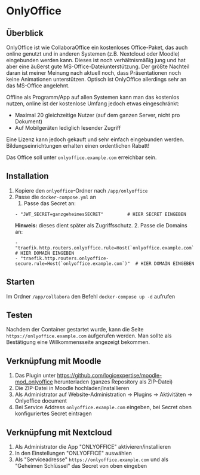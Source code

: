 # OnlyOffice

## Überblick
OnlyOffice ist wie CollaboraOffice ein kostenloses Office-Paket, das auch online genutzt und in anderen Systemen (z.B. Nextcloud oder Moodle) eingebunden werden kann. Dieses ist noch verhältnismäßig jung und hat aber eine äußerst gute MS-Office-Dateiunterstützung. Der größte Nachteil daran ist meiner Meinung nach aktuell noch, dass Präsentationen noch keine Animationen unterstützen. Optisch ist OnlyOffice allerdings sehr an das MS-Office angelehnt.

Offline als Programm/App auf allen Systemen kann man das kostenlos nutzen, online ist der kostenlose Umfang jedoch etwas eingeschränkt:
* Maximal 20 gleichzeitige Nutzer (auf dem ganzen Server, nicht pro Dokument)
* Auf Mobilgeräten lediglich lesender Zugriff

Eine Lizenz kann jedoch gekauft und sehr einfach eingebunden werden. Bildungseinrichtungen erhalten einen ordentlichen Rabatt!

Das Office soll unter `onlyoffice.example.com` erreichbar sein.

## Installation
1. Kopiere den `onlyoffice`-Ordner nach `/app/onlyoffice`
2. Passe die `docker-compose.yml` an
   1. Passe das Secret an:
   ```
   - "JWT_SECRET=ganzgeheimesSECRET"         # HIER SECRET EINGEBEN
   ```
      **Hinweis:** dieses dient später als Zugriffsschutz.
   2. Passe die Domains an:
   ```
   - "traefik.http.routers.onlyoffice.rule=Host(`onlyoffice.example.com`)"         # HIER DOMAIN EINGEBEN
   - "traefik.http.routers.onlyoffice-secure.rule=Host(`onlyoffice.example.com`)"  # HIER DOMAIN EINGEBEN
   ```

## Starten
Im Ordner `/app/collabora` den Befehl `docker-compose up -d` aufrufen

## Testen
Nachdem der Container gestartet wurde, kann die Seite `https://onlyoffice.example.com` aufgerufen werden. Man sollte als Bestätigung eine Willkommensseite angezeigt bekommen.

## Verknüpfung mit Moodle
1. Das Plugin unter https://github.com/logicexpertise/moodle-mod_onlyoffice herunterladen (ganzes Repository als ZIP-Datei)
2. Die ZIP-Datei in Moodle hochladen/installieren
3. Als Administrator auf Website-Administration -> Plugins -> Aktivitäten -> Onlyoffice document
4. Bei Service Address `onlyoffice.example.com` eingeben, bei Secret oben konfiguriertes Secret eintragen

## Verknüpfung mit Nextcloud
1. Als Administrator die App "ONLYOFFICE" aktivieren/installieren
2. In den Einstellungen "ONLYOFFICE" auswählen
3. Als "Serviceadresse" `https://onlyoffice.example.com` und als "Geheimen Schlüssel" das Secret von oben eingeben
